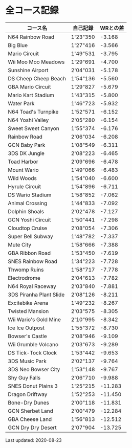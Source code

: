 # 全コース記録

|コース名|自己記録|WRとの差|
|--|--|--|
|N64 Rainbow Road|1'23"350|-3.168|
|Big Blue|1'27"416|-3.566|
|Mario Circuit|1'49"531|-3.795|
|Wii Moo Moo Meadows|1'29"691|-4.700|
|Sunshine Airport|2'04"031|-5.178|
|DS Cheep Cheep Beach|1'54"136|-5.560|
|GBA Mario Circuit|1'29"827|-5.679|
|Mario Kart Stadium|1'43"315|-5.800|
|Water Park|1'46"723|-5.932|
|N64 Toad's Turnpike|1'52"571|-6.152|
|N64 Yoshi Valley|2'05"280|-6.154|
|Sweet Sweet Canyon|1'55"374|-6.176|
|Rainbow Road|2'06"034|-6.208|
|GCN Baby Park|1'08"549|-6.311|
|3DS DK Jungle|2'08"223|-6.465|
|Toad Harbor|2'09"696|-6.478|
|Mount Wario|1'49"066|-6.483|
|Wild Woods|1'54"040|-6.600|
|Hyrule Circuit|1'54"896|-6.711|
|DS Wario Stadium|1'58"852|-7.062|
|Animal Crossing|1'44"833|-7.092|
|Dolphin Shoals|2'02"478|-7.127|
|GCN Yoshi Circuit|1'50"441|-7.298|
|Cloudtop Cruise|2'08"054|-7.306|
|Super Bell Subway|1'48"782|-7.337|
|Mute City|1'58"666|-7.388|
|GBA Ribbon Road|1'53"450|-7.619|
|SNES Rainbow Road|1'34"223|-7.728|
|Thwomp Ruins|1'58"717|-7.778|
|Electrodrome|2'04"613|-7.782|
|N64 Royal Raceway|2'03"840|-7.881|
|3DS Piranha Plant Slide|2'08"126|-8.211|
|Excitebike Arena|1'49"232|-8.267|
|Twisted Mansion|2'03"575|-8.305|
|Wii Wario's Gold Mine|2'10"995|-8.342|
|Ice Ice Outpost|1'55"372|-8.730|
|Bowser's Castle|2'08"946|-9.109|
|Wii Grumble Volcano|2'03"673|-9.289|
|DS Tick-Tock Clock|1'53"442|-9.653|
|3DS Music Park|2'02"137|-9.764|
|3DS Neo Bowser City|1'53"148|-9.767|
|Shy Guy Falls|2'06"710|-9.988|
|SNES Donut Plains 3|1'25"215|-11.283|
|Dragon Driftway|1'52"253|-11.450|
|Bone-Dry Dunes|2'00"118|-11.831|
|GCN Sherbet Land|2'00"479|-12.284|
|GBA Cheese Land|1'56"813|-12.512|
|GCN Dry Dry Desert|2'07"904|-13.725|

Last updated: 2020-08-23
